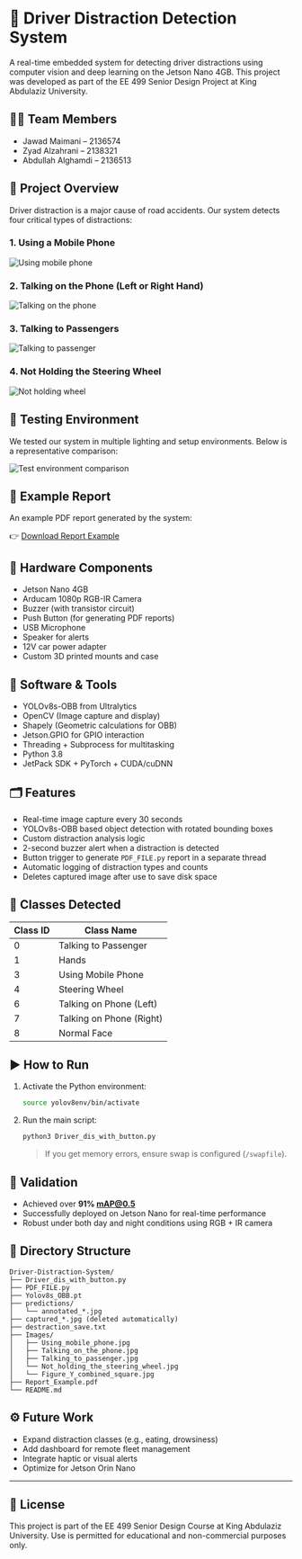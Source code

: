 # 🚗 Driver Distraction Detection System

A real-time embedded system for detecting driver distractions using computer vision and deep learning on the Jetson Nano 4GB. This project was developed as part of the EE 499 Senior Design Project at King Abdulaziz University.

## 👨‍💻 Team Members
- Jawad Maimani – 2136574
- Zyad Alzahrani – 2138321
- Abdullah Alghamdi – 2136513

## 📘 Project Overview
Driver distraction is a major cause of road accidents. Our system detects four critical types of distractions:

### 1. Using a Mobile Phone
![Using mobile phone](Images/Using_mobile_phone.jpg)

### 2. Talking on the Phone (Left or Right Hand)
![Talking on the phone](Images/Talking_on_the_phone.jpg)

### 3. Talking to Passengers
![Talking to passenger](Images/Talking_to_passenger.jpg)

### 4. Not Holding the Steering Wheel
![Not holding wheel](Images/Not_holding_the_steering_wheel.jpg)

## 🧪 Testing Environment
We tested our system in multiple lighting and setup environments.
Below is a representative comparison:

![Test environment comparison](Images/Figure_Y_combined_square.jpg)

## 📑 Example Report
An example PDF report generated by the system:

👉 [Download Report Example](Report_Example.pdf)

## 🔧 Hardware Components
- Jetson Nano 4GB
- Arducam 1080p RGB-IR Camera
- Buzzer (with transistor circuit)
- Push Button (for generating PDF reports)
- USB Microphone
- Speaker for alerts
- 12V car power adapter
- Custom 3D printed mounts and case

## 🧠 Software & Tools
- YOLOv8s-OBB from Ultralytics
- OpenCV (Image capture and display)
- Shapely (Geometric calculations for OBB)
- Jetson.GPIO for GPIO interaction
- Threading + Subprocess for multitasking
- Python 3.8
- JetPack SDK + PyTorch + CUDA/cuDNN

## 🗂️ Features
- Real-time image capture every 30 seconds
- YOLOv8s-OBB based object detection with rotated bounding boxes
- Custom distraction analysis logic
- 2-second buzzer alert when a distraction is detected
- Button trigger to generate `PDF_FILE.py` report in a separate thread
- Automatic logging of distraction types and counts
- Deletes captured image after use to save disk space

## 📸 Classes Detected
| Class ID | Class Name               |
|----------|--------------------------|
| 0        | Talking to Passenger     |
| 1        | Hands                    |
| 3        | Using Mobile Phone       |
| 4        | Steering Wheel           |
| 6        | Talking on Phone (Left)  |
| 7        | Talking on Phone (Right) |
| 8        | Normal Face              |

## ▶️ How to Run

1. Activate the Python environment:
   ```bash
   source yolov8env/bin/activate
   ```

2. Run the main script:
   ```bash
   python3 Driver_dis_with_button.py
   ```

   > If you get memory errors, ensure swap is configured (`/swapfile`).

## 🧪 Validation
- Achieved over **91% mAP@0.5**
- Successfully deployed on Jetson Nano for real-time performance
- Robust under both day and night conditions using RGB + IR camera

## 📁 Directory Structure
```
Driver-Distraction-System/
├── Driver_dis_with_button.py
├── PDF_FILE.py
├── Yolov8s_OBB.pt
├── predictions/
│   └── annotated_*.jpg
├── captured_*.jpg (deleted automatically)
├── destraction_save.txt
├── Images/
│   ├── Using_mobile_phone.jpg
│   ├── Talking_on_the_phone.jpg
│   ├── Talking_to_passenger.jpg
│   └── Not_holding_the_steering_wheel.jpg
│   └── Figure_Y_combined_square.jpg
├── Report_Example.pdf
└── README.md
```

## ⚙️ Future Work
- Expand distraction classes (e.g., eating, drowsiness)
- Add dashboard for remote fleet management
- Integrate haptic or visual alerts
- Optimize for Jetson Orin Nano

---

## 📜 License
This project is part of the EE 499 Senior Design Course at King Abdulaziz University. Use is permitted for educational and non-commercial purposes only.
